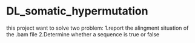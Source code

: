 # DL_somatic_hypermutation
this project want to solve two problem:
1.report the alingment situation of the .bam file 
2.Determine whether a sequence is true or false
